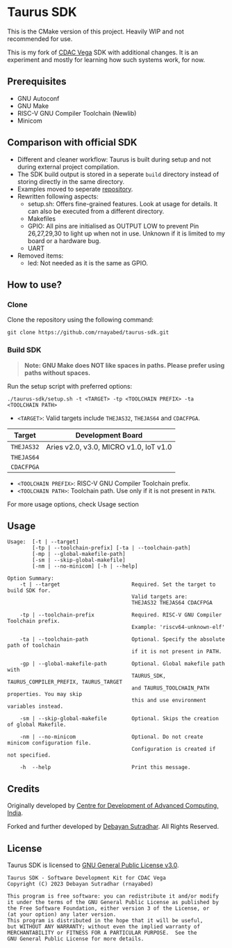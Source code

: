 # Taurus SDK

This is the CMake version of this project. Heavily WIP and not recommended for use.

This is my fork of [CDAC Vega](https://vegaprocessors.in/devboards) SDK with additional changes. It is an experiment and mostly for learning how such systems work, for now.

## Prerequisites

- GNU Autoconf
- GNU Make
- RISC-V GNU Compiler Toolchain (Newlib)
- Minicom

## Comparison with official SDK

- Different and cleaner workflow: Taurus is built during setup and not during external project compilation.
- The SDK build output is stored in a seperate `build` directory instead of storing directly in the same directory.
- Examples moved to seperate [repository](https://github.com/rnayabed/taurus-examples).
- Rewritten following aspects:
    - setup.sh: Offers fine-grained features. Look at usage for details. It can also be executed from a different directory.
    - Makefiles
    - GPIO: All pins are initialised as OUTPUT LOW to prevent Pin 26,27,29,30 to light up when not in use. Unknown if it is limited to my board or a hardware bug.
    - UART
- Removed items:
    - led: Not needed as it is the same as GPIO.

## How to use?

### Clone   

Clone the repository using the following command:
```
git clone https://github.com/rnayabed/taurus-sdk.git
```

### Build SDK

> **Note: GNU Make does NOT like spaces in paths. Please prefer using paths without spaces.**

Run the setup script with preferred options:

```
./taurus-sdk/setup.sh -t <TARGET> -tp <TOOLCHAIN PREFIX> -ta <TOOLCHAIN PATH>
```

- `<TARGET>`: Valid targets include `THEJAS32`, `THEJAS64` and `CDACFPGA`.

| Target   | Development Board                      |
|----------|----------------------------------------|
|`THEJAS32`| Aries v2.0, v3.0, MICRO v1.0, IoT v1.0 |
|`THEJAS64`|                                        |
|`CDACFPGA`|                                        |

- `<TOOLCHAIN PREFIX>`: RISC-V GNU Compiler Toolchain prefix.
- `<TOOLCHAIN PATH>`: Toolchain path. Use only if it is not present in `PATH`.

For more usage options, check Usage section

## Usage

```
Usage:  [-t | --target]
        [-tp | --toolchain-prefix] [-ta | --toolchain-path]
        [-mp | --global-makefile-path]
        [-sm | --skip-global-makefile]
        [-nm | --no-minicom] [-h | --help]

Option Summary:
    -t | --target                       Required. Set the target to build SDK for. 
                                        Valid targets are:
                                        THEJAS32 THEJAS64 CDACFPGA
    
    -tp | --toolchain-prefix            Required. RISC-V GNU Compiler Toolchain prefix.
                                        Example: 'riscv64-unknown-elf'

    -ta | --toolchain-path              Optional. Specify the absolute path of toolchain
                                        if it is not present in PATH.

    -gp | --global-makefile-path        Optional. Global makefile path with 
                                        TAURUS_SDK, TAURUS_COMPILER_PREFIX, TAURUS_TARGET
                                        and TAURUS_TOOLCHAIN_PATH properties. You may skip
                                        this and use environment variables instead.
    
    -sm | --skip-global-makefile        Optional. Skips the creation of global Makefile.

    -nm | --no-minicom                  Optional. Do not create minicom configuration file. 
                                        Configuration is created if not specified.

    -h  --help                          Print this message.
```

## Credits

Originally developed by [Centre for Development of Advanced Computing, India](https://www.cdac.in/).

Forked and further developed by [Debayan Sutradhar](https://github.com/rnayabed). All Rights Reserved.

## License

Taurus SDK is licensed to [GNU General Public License v3.0](https://github.com/rnayabed/taurus-sdk/blob/master/LICENSE).

```
Taurus SDK - Software Development Kit for CDAC Vega
Copyright (C) 2023 Debayan Sutradhar (rnayabed)

This program is free software: you can redistribute it and/or modify
it under the terms of the GNU General Public License as published by
the Free Software Foundation, either version 3 of the License, or
(at your option) any later version.
This program is distributed in the hope that it will be useful,
but WITHOUT ANY WARRANTY; without even the implied warranty of
MERCHANTABILITY or FITNESS FOR A PARTICULAR PURPOSE.  See the
GNU General Public License for more details.
```